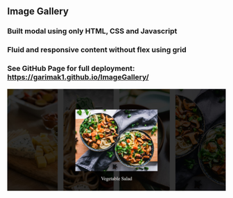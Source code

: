 ## Image Gallery

### Built modal using only HTML, CSS and Javascript

### Fluid and responsive content without flex using grid

### See GitHub Page for full deployment: https://garimak1.github.io/ImageGallery/

![Preview of Image Gallery](https://github.com/GarimaK1/ImageGallery/blob/master/PreviewImage.jpg)
